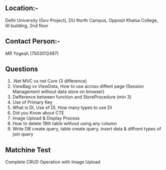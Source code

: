 ## Location:- 
Delhi University (Gov Project), DU North Campus, Opposit Khalsa College, illl building, 2nd floor

## Contact Person:- 
MR Yogesh (7503012497)

## Questions
1. .Net MVC vs net Core (3 difference)
2. ViewBag vs ViewData, How to use across diffent page (Session Management without data store on browser)
3. Defference between function and StoreProcedure (min 3)
4. Use of Primary Key
5. What is DI, Use of DI, How many types to use DI
6. Did you Know about CTE
7. Image Upload & Display Process
8. How to delete 18th table without using any column
9. Write DB create query, table create query, insert data & diffrent types of join query

## Matchine Test
Complete CRUD Operation with Image Upload